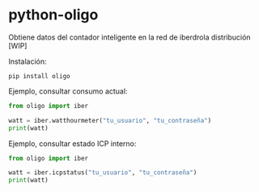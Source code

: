 # python-oligo

Obtiene datos del contador inteligente en la red de iberdrola distribución [WIP]

Instalación:

```
pip install oligo
```

Ejemplo, consultar consumo actual:

```python
from oligo import iber

watt = iber.watthourmeter("tu_usuario", "tu_contraseña")
print(watt)
```


Ejemplo, consultar estado ICP interno:

```python
from oligo import iber

watt = iber.icpstatus("tu_usuario", "tu_contraseña")
print(watt)
```
